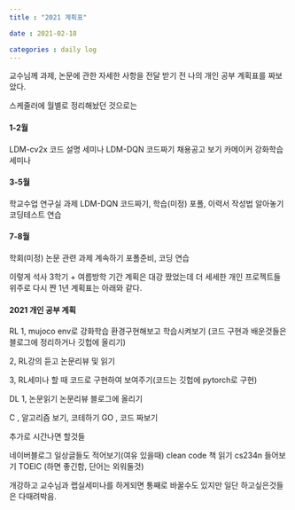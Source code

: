 ```yaml
---
title : "2021 계획표"

date : 2021-02-18

categories : daily log
---
```


교수님께 과제, 논문에 관한 자세한 사항을 전달 받기 전 나의 개인 공부 계획표를 짜보았다.

스케줄러에 월별로 정리해놨던 것으로는

#### 1-2월

LDM-cv2x 코드 설명 세미나
LDM-DQN 코드짜기
채용공고 보기
카메이커
강화학습세미나

#### 3-5월

학교수업
연구실 과제
LDM-DQN 코드짜기, 학습(미정)
포폴, 이력서 작성법 알아놓기
코딩테스트 연습

#### 7-8월

학회(미정)
논문 관련 과제 계속하기
포폴준비, 코딩 연습

이렇게 석사 3학기 + 여름방학 기간 계획은 대강 짰었는데 더 세세한 개인 프로젝트들 위주로 다시 짠 1년 계획표는 아래와 같다.


#### 2021 개인 공부 계획

RL 1, mujoco env로 강화학습 환경구현해보고 학습시켜보기 (코드 구현과 배운것들은 블로그에 정리하거나 깃헙에 올리기)

   2, RL강의 듣고 논문리뷰 및 읽기

   3, RL세미나 할 때 코드로 구현하여 보여주기(코드는 깃헙에 pytorch로 구현)

DL 1, 논문읽기 논문리뷰 블로그에 올리기


C , 알고리즘 보기, 코테하기
GO , 코드 짜보기

추가로 시간나면 할것들

네이버블로그 일상글들도 적어보기(여유 있을때)
clean code 책 읽기
cs234n 들어보기
TOEIC (하면 좋긴함, 단어는 외워둘것)

개강하고 교수님과 랩실세미나를 하게되면 통째로 바꿀수도 있지만 일단 하고싶은것들은 다때려박음.
